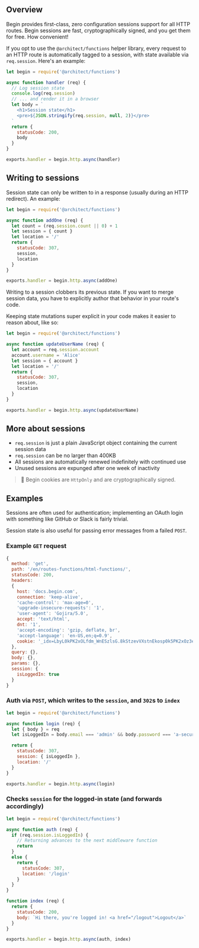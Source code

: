 ## Overview

Begin provides first-class, zero configuration sessions support for all HTTP routes. Begin sessions are fast, cryptographically signed, and you get them for free. How convenient!

If you opt to use the `@architect/functions` helper library, every request to an HTTP route is automatically tagged to a session, with state available via `req.session`. Here's an example:

```js
let begin = require('@architect/functions')

async function handler (req) {
  // Log session state
  console.log(req.session)
  // ... and render it in a browser
  let body = `
    <h1>Session state</h1>
    <pre>${JSON.stringify(req.session, null, 2)}</pre>
  `
  return {
    statusCode: 200,
    body
  }
}

exports.handler = begin.http.async(handler)
```


## Writing to sessions

Session state can only be written to in a response (usually during an HTTP redirect). An example:

```js
let begin = require('@architect/functions')

async function addOne (req) {
  let count = (req.session.count || 0) + 1
  let session = { count }
  let location = '/'
  return {
    statusCode: 307,
    session,
    location
  }
}

exports.handler = begin.http.async(addOne)
```

Writing to a session clobbers its previous state. If you want to merge session data, you have to explicitly author that behavior in your route's code.

Keeping state mutations super explicit in your code makes it easier to reason about, like so:

```js
let begin = require('@architect/functions')

async function updateUserName (req) {
  let account = req.session.account
  account.username = 'Alice'
  let session = { account }
  let location = '/'
  return {
    statusCode: 307,
    session,
    location
  }
}

exports.handler = begin.http.async(updateUserName)
```


## More about sessions

- `req.session` is just a plain JavaScript object containing the current session data
- `req.session` can be no larger than 400KB
- All sessions are automatically renewed indefinitely with continued use
- Unused sessions are expunged after one week of inactivity

> 🍪 Begin cookies are `HttpOnly` and are cryptographically signed.


## Examples

Sessions are often used for authentication; implementing an OAuth login with something like GitHub or Slack is fairly trivial.

Session state is also useful for passing error messages from a failed `POST`.

### Example `GET` request

```js
{
  method: 'get',
  path: '/en/routes-functions/html-functions/',
  statusCode: 200,
  headers:
  {
    host: 'docs.begin.com',
    connection: 'keep-alive',
    'cache-control': 'max-age=0',
    'upgrade-insecure-requests': '1',
    'user-agent': 'Gojira/5.0',
    accept: 'text/html',
    dnt: '1',
    'accept-encoding': 'gzip, deflate, br',
    'accept-language': 'en-US,en;q=0.9',
    cookie: '_idx=LbyL0kPK2xOLfdm_WnESzlsG.8kStzevVXstnEkosp0k5PK2xOz3e820NtoEx1b3VXnEC8',
  },
  query: {},
  body: {},
  params: {},
  session: {
    isLoggedIn: true
  }
}
```


### Auth via `POST`, which writes to the `session`, and `302`s to `index`

```js
let begin = require('@architect/functions')

async function login (req) {
  let { body } = req
  let isLoggedIn = body.email === 'admin' && body.password === 'a-secure-password'

  return {
    statusCode: 307,
    session: { isLoggedIn },
    location: '/'
  }
}

exports.handler = begin.http.async(login)
```


### Checks `session` for the logged-in state (and forwards accordingly)

```js
let begin = require('@architect/functions')

async function auth (req) {
  if (req.session.isLoggedIn) {
    // Returning advances to the next middleware function
    return
  }
  else {
    return {
      statusCode: 307,
      location: '/login'
    }
  }
}

function index (req) {
  return {
    statusCode: 200,
    body: `Hi there, you're logged in! <a href="/logout">Logout</a>`
  }
}

exports.handler = begin.http.async(auth, index)
```

